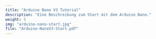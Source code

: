 ```yaml
---
title: "Arduino Nano V3 Tutorial"
description: "Eine Beschreibung zum Start mit dem Arduino Nano."
weight: 5
img: "arduino-nano-start.jpg"
file: "Arduino-NanoV3-Start.pdf"
---
```


